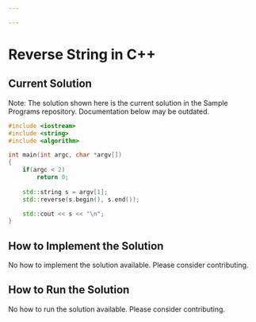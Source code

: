 ```yaml
---

---
```


# Reverse String in C++

## Current Solution

Note: The solution shown here is the current solution in the Sample Programs repository. Documentation below may be outdated.

```C++
#include <iostream>
#include <string>
#include <algorithm>

int main(int argc, char *argv[])
{
    if(argc < 2)
        return 0;
    
    std::string s = argv[1];
    std::reverse(s.begin(), s.end());

    std::cout << s << "\n";
}
```

## How to Implement the Solution

No how to implement the solution available. Please consider contributing.

## How to Run the Solution

No how to run the solution available. Please consider contributing.